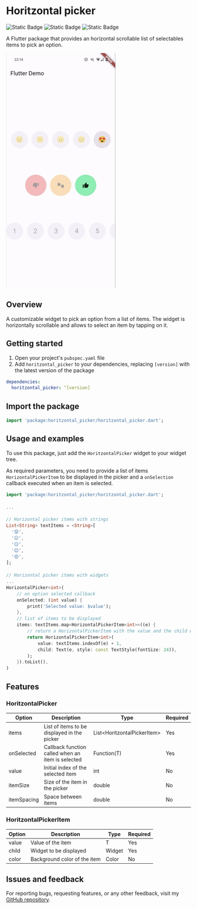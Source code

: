 <!--
This README describes the package. If you publish this package to pub.dev,
this README's contents appear on the landing page for your package.

For information about how to write a good package README, see the guide for
[writing package pages](https://dart.dev/guides/libraries/writing-package-pages).

For general information about developing packages, see the Dart guide for
[creating packages](https://dart.dev/guides/libraries/create-library-packages)
and the Flutter guide for
[developing packages and plugins](https://flutter.dev/developing-packages).
-->

# Horitzontal picker

![Static Badge](https://img.shields.io/badge/1.0.0-blue?label=pub)
![Static Badge](https://img.shields.io/badge/>=%203.0.0-green?label=Flutter)
![Static Badge](https://img.shields.io/badge/License-red?label=MIT)


A Flutter package that provides an horizontal scrollable list of selectables items to pick an option.

![screenshot](/assets/screenshot.jpg)


## Overview

A customizable widget to pick an option from a list of items. The widget is horizontally scrollable and allows to select an item by tapping on it.

## Getting started

1. Open your project's `pubspec.yaml` file
2. Add `horitzontal_picker` to your dependencies, replacing `[version]` with the latest version of the package

```yaml
dependencies:
  horitzontal_picker: ^[version]
```

## Import the package

```dart
import 'package:horitzontal_picker/horitzontal_picker.dart';
```

## Usage and examples
To use this package, just add the `HoritzontalPicker` widget to your widget tree.

As required parameters, you need to provide a list of items `HorizontalPickerItem` to be displayed in the picker and a `onSelection` callback executed when an item is selected. 



```dart
import 'package:horitzontal_picker/horitzontal_picker.dart';

...

// Horizontal picker items with strings
List<String> textItems = <String>[
  '😟',
  '😕',
  '😐',
  '😊',
  '😍',
];

// Horizontal picker items with widgets
...
HorizontalPicker<int>(
    // on option selected callback
    onSelected: (int value) {
        print('Selected value: $value');
    },
    // list of items to be displayed
    items: textItems.map<HorizontalPickerItem<int>>((e) {
        // return a HorizontalPickerItem with the value and the child widget displayed
        return HorizontalPickerItem<int>(
            value: textItems.indexOf(e) + 1,
            child: Text(e, style: const TextStyle(fontSize: 24)),
        );
    }).toList(),
)

```

## Features

### HoritzontalPicker

| Option | Description | Type | Required |
| --- | --- | --- | --- |
| items | List of items to be displayed in the picker | List<HoritzontalPickerItem<T>> | Yes |
| onSelected | Callback function called when an item is selected | Function(T) | Yes |
| value | Initial index of the selected item | int | No |
| itemSize | Size of the item in the picker | double | No |
| itemSpacing | Space between items | double | No |


### HoritzontalPickerItem
| Option | Description | Type | Required |
| --- | --- | --- | --- |
| value | Value of the item | T | Yes |
| child | Widget to be displayed | Widget | Yes |
| color | Background color of the item | Color | No |



## Issues and feedback
For reporting bugs, requesting features, or any other feedback, visit my [GitHub repository](https://github.com/MaxDbll/horizontal_picker).